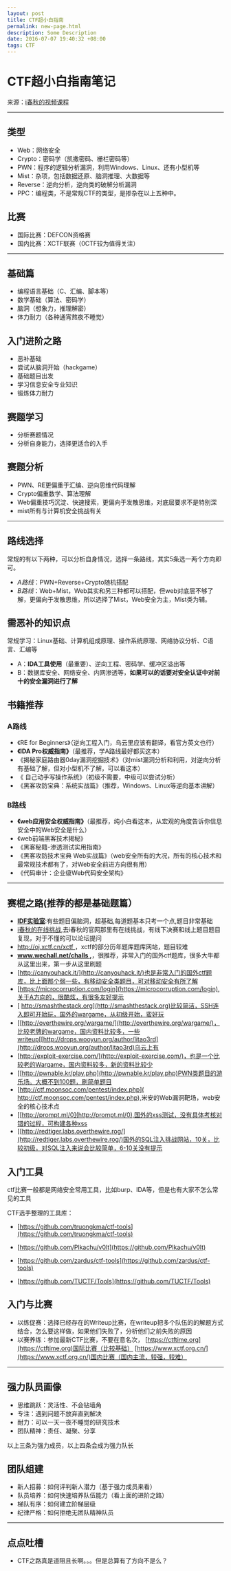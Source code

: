```yaml
---
layout: post
title: CTF超小白指南
permalink: new-page.html
description: Some Description
date: 2016-07-07 19:40:32 +08:00
tags: CTF
---
```

# CTF超小白指南笔记
来源：[i春秋的视频课程](http://www.ichunqiu.com/section/53909)
***
## 类型
* Web：网络安全
* Crypto：密码学（凯撒密码、栅栏密码等）
* PWN：程序的逻辑分析漏洞，利用Windows、Linux、还有小型机等
* Mist：杂项，包括数据还原、脑洞推理、大数据等
* Reverse：逆向分析，逆向类的破解分析漏洞
* PPC：编程类，不是常规CTF的类型，是掺杂在以上五种中。
## 比赛
* 国际比赛：DEFCON资格赛
* 国内比赛：XCTF联赛（0CTF较为值得关注）
***
## 基础篇
* 编程语言基础（C、汇编、脚本等）
* 数学基础（算法、密码学）
* 脑洞（想象力，推理解密）
* 体力耐力（各种通宵熬夜不睡觉）
## 入门进阶之路
* 恶补基础
* 尝试从脑洞开始（hackgame）
* 基础题目出发
* 学习信息安全专业知识
* 锻炼体力耐力
## 赛题学习
* 分析赛题情况
* 分析自身能力，选择更适合的入手
## 赛题分析
* PWN、RE更偏重于汇编、逆向思维代码理解
* Crypto偏重数学、算法理解
* Web偏重技巧沉淀、快速搜索，更偏向于发散思维，对底层要求不是特别深
* mist所有与计算机安全挑战有关
***
## 路线选择
常规的有以下两种，可以分析自身情况，选择一条路线，其实5条选一两个方向即可。

* *A路线*：PWN+Reverse+Crypto随机搭配
* *B路线*：Web+Mist，Web其实和另三种都可以搭配，但web对底层不够了解，更偏向于发散思维，所以选择了Mist，Web安全为主，Mist类为辅。
## 需恶补的知识点
常规学习：Linux基础、计算机组成原理、操作系统原理、网络协议分析、C语言、汇编等

* A：**IDA工具使用**（最重要）、逆向工程、密码学、缓冲区溢出等
* B：数据库安全、网络安全、内网渗透等，**如果可以的话要对安全认证中对前十的安全漏洞进行了解**
## 书籍推荐
### A路线
* 《RE for Beginners》（逆向工程入门，乌云里应该有翻译，看官方英文也行）
* **《IDA Pro权威指南》**（最推荐，学A路线最好都买这本）
*  《揭秘家庭路由器0day漏洞挖掘技术》（对mist漏洞分析和利用，对逆向分析有基础了解，但对小型机不了解，可以看这本）
* 《 自己动手写操作系统》（初级不需要，中级可以尝试分析）
*  《黑客攻防宝典：系统实战篇》（推荐，Windows、Linux等逆向基本讲解）
### B路线
* **《web应用安全权威指南》**（最推荐，纯小白看这本，从宏观的角度告诉你信息安全中的Web安全是什么）
* 《web前端黑客技术揭秘》
* 《黑客秘籍-渗透测试实用指南》
* 《黑客攻防技术宝典 Web实战篇》（web安全所有的大况，所有的核心技术和最常规技术都有了，对Web安全前进方向很有用）
* 《代码审计：企业级Web代码安全架构》
***
## 赛棍之路(推荐的都是基础题篇）
* **[IDF实验室](http://ctf.idf.cn/ )**:有些题目偏脑洞，超基础,每道题基本只考一个点,题目非常基础
*  [i春秋的在线挑战](www.ichunqiu.com),去i春秋的官网那里有在线挑战，有线下决赛和线上题目题目复现，对于不懂的可以论坛提问
*  [ http://oj.xctf.cn/xctf ]( http://oj.xctf.cn/xctf )，xctf的部分历年题库题库网站，题目较难
*  **[ www.wechall.net/challs ]( www.wechall.net/challs),**，很推荐，非常入门的国外ctf题库，很多大牛都从这里出来，第一步从这里刷题
*  [http://canyouhack.it/](http://canyouhack.it/)也是非常入门的国外ctf题库，比上面那个弱一些，有移动安全类题目，可对移动安全有所了解
*  [https://microcorruption.com/login](https://microcorruption.com/login),关于A方向的，很酷炫，有很多友好提示
* [ http://smashthestack.org](http://smashthestack.org)比较简洁，SSH连入即可开始玩，国外的wargame，从初级开始，蛮好玩
* [[http://overthewire.org/wargame/](http://overthewire.org/wargame/)，比较老牌的wargame，国内资料比较多，一些writeup[[http://drops.wooyun.org/author/litao3rd](http://drops.wooyun.org/author/litao3rd)乌云上有
* [http://exploit-exercise.com/](http://exploit-exercise.com/)，也是一个比较老的Wargame，国内资料较多，新的资料比较少
* [[http://pwnable.kr/play.php](http://pwnable.kr/play.php)PWN类题目的游乐场。大概不到100题，刷简单题目
* [http://ctf.moonsoc.com/pentest/index.php]( http://ctf.moonsoc.com/pentest/index.php),米安的Web漏洞靶场，web安全的核心技术点
* [[http://prompt.ml/0](http://prompt.ml/0),国外的xss测试，没有具体考核对错的过程，可构建各种xss
* [[http://redtiger.labs.overthewire.rog/](http://redtiger.labs.overthewire.rog/)国外的SQL注入挑战网站，10关，比较初级，对SQL注入来说会比较简单，6-10关没有提示
## 入门工具
ctf比赛一般都是网络安全常用工具，比如burp、IDA等，但是也有大家不怎么常见的工具

CTF选手整理的工具库：

* [https://github.com/truongkma/ctf-tools](https://github.com/truongkma/ctf-tools)

* [https://github.com/Plkachu/v0lt](https://github.com/Plkachu/v0lt)

* [https://github.com/zardus/ctf-tools](https://github.com/zardus/ctf-tools)

* [https://github.com/TUCTF/Tools](https://github.com/TUCTF/Tools)
## 入门与比赛
* 以练促赛：选择已经存在的Writeup比赛，在writeup把多个队伍的的解题方式结合，怎么要这样做，如果他们失败了，分析他们之前失败的原因
* 以赛养练：参加最新CTF比赛，不要在意名次， [https://ctftime.org](https://ctftime.org)国际比赛（比较基础）  [https://www.xctf.org.cn/](https://www.xctf.org.cn/)国内比赛（国内主流，较强，较难）
***
## 强力队员画像
* 思维跳跃：灵活性、不会钻墙角
* 专注：遇到问题不放弃直到解决
* 耐力：可以一天一夜不睡觉的研究技术
* 团队精神：责任、凝聚、分享

以上三条为强力成员，以上四条会成为强力队长
## 团队组建
* 新人招募：如何评判新人潜力（基于强力成员来看）
* 队员培养：如何快速培养队伍能力（看上面的进阶之路）
* 梯队有序：如何建立阶梯层级
* 纪律严格：如何拒绝无团队精神队员
***
## 点点吐槽
* CTF之路真是道阻且长啊。。。但是总算有了方向不是么？


